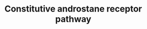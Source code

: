 ---
annotations:
- type: Pathway Ontology
  value: signaling pathway
authors:
- Riannefijten
- Egonw
- MaintBot
- Khanspers
- Fehrhart
- Mkutmon
- Ariutta
- AlexanderPico
- Eweitz
description: The Constitutive Androstane Receptor (CAR) is a nuclear receptor and
  functions as a sensor for xenobiotics. It regulates transcription of genes encoding
  proteins in metabolism and excretion of xenobiotics.  Proteins on this pathway have
  targeted assays available via the [https://assays.cancer.gov/available_assays?wp_id=WP2875
  CPTAC Assay Portal]
last-edited: 2021-05-22
organisms:
- Homo sapiens
redirect_from:
- /index.php/Pathway:WP2875
- /instance/WP2875
schema-jsonld:
- '@context': https://schema.org/
  '@id': https://wikipathways.github.io/pathways/WP2875.html
  '@type': Dataset
  creator:
    '@type': Organization
    name: WikiPathways
  description: The Constitutive Androstane Receptor (CAR) is a nuclear receptor and
    functions as a sensor for xenobiotics. It regulates transcription of genes encoding
    proteins in metabolism and excretion of xenobiotics.  Proteins on this pathway
    have targeted assays available via the [https://assays.cancer.gov/available_assays?wp_id=WP2875
    CPTAC Assay Portal]
  keywords:
  - CYP2B6
  - CYP2A6
  - UGT1A1
  - Ligand
  - RXRA
  - SULT2A1
  - CYP2C19
  - ABCB1
  - CYP2C9
  - FOXO1
  - ALAS1
  - GSTA2
  - PPP2R4
  - UGT1A9
  - NCOA1
  - DNAJC7
  - SMC1A
  - CYP4A11
  - NR1I3
  - NCOA2
  - ABCC3
  - CYP3A5
  - NCOA6
  - SP1
  - UGT1A3
  - PPARGC1A
  - CYP3A4
  - HSP90AA1
  - ABCC2
  - UGT1A4
  - EHHADH
  - UGT1A6
  - SULT1A1
  license: CC0
  name: Constitutive androstane receptor pathway
seo: CreativeWork
title: Constitutive androstane receptor pathway
wpid: WP2875
---